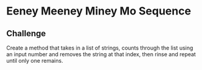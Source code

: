 # Eeney Meeney Miney Mo Sequence

## Challenge
Create a method that takes in a list of strings, counts through the list using an input number and removes the string at that index, then rinse and repeat until only one remains.
